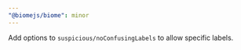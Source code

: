 ```yaml
---
"@biomejs/biome": minor
---
```


Add options to `suspicious/noConfusingLabels` to allow specific labels.
